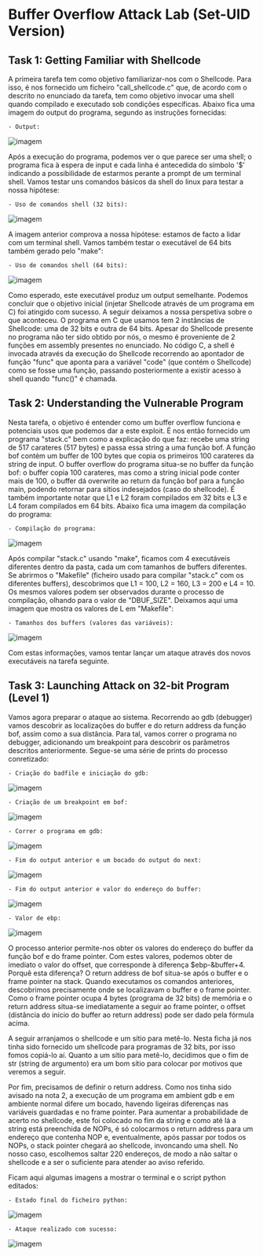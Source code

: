 # Buffer Overflow Attack Lab (Set-UID Version)

## Task 1: Getting Familiar with Shellcode

  A primeira tarefa tem como objetivo familiarizar-nos com o Shellcode. Para isso, é nos fornecido um ficheiro "call_shellcode.c" que, de acordo com o descrito no enunciado da tarefa, tem como objetivo invocar uma shell quando compilado e executado sob condições específicas. Abaixo fica uma imagem do output do programa, segundo as instruções fornecidas:

    - Output: 
    
   ![imagem](https://user-images.githubusercontent.com/126570489/227331125-5f989ce0-86cc-451a-a3c0-2fe10712b1cd.png)

  Após a execução do programa, podemos ver o que parece ser uma shell; o programa fica à espera de input e cada linha é antecedida do símbolo '$' indicando a possibilidade de estarmos perante a prompt de um terminal shell. Vamos testar uns comandos básicos da shell do linux para testar a nossa hipótese:

    - Uso de comandos shell (32 bits): 
    
   ![imagem](https://user-images.githubusercontent.com/126570489/227333995-bf60d779-32d6-4c01-81bf-20fab3547422.png)
    
  A imagem anterior comprova a nossa hipótese: estamos de facto a lidar com um terminal shell. Vamos também testar o executável de 64 bits também gerado pelo "make":

    - Uso de comandos shell (64 bits): 
    
   ![imagem](https://user-images.githubusercontent.com/126570489/227334880-d48e2df8-6c8b-4b0c-84c8-607d82bba698.png)

  Como esperado, este executável produz um output semelhante.
  Podemos concluir que o objetivo inicial (injetar Shellcode através de um programa em C) foi atingido com sucesso. A seguir deixamos a nossa perspetiva sobre o que aconteceu.
  O programa em C que usamos tem 2 instâncias de Shellcode: uma de 32 bits e outra de 64 bits. Apesar do Shellcode presente no programa não ter sido obtido por nós, o mesmo é proveniente de 2 funções em assembly presentes no enunciado. No código C, a shell é invocada através da execução do Shellcode recorrendo ao apontador de função "func" que aponta para a variável "code" (que contém o Shellcode) como se fosse uma função, passando posteriormente a existir acesso à shell quando "func()" é chamada.

## Task 2: Understanding the Vulnerable Program

  Nesta tarefa, o objetivo é entender como um buffer overflow funciona e potenciais usos que podemos dar a este exploit. É nos então fornecido um programa "stack.c" bem como a explicação do que faz: recebe uma string de 517 carateres (517 bytes) e passa essa string a uma função bof. A função bof contém um buffer de 100 bytes que copia os primeiros 100 carateres da string de input.
  O buffer overflow do programa situa-se no buffer da função bof: o buffer copia 100 carateres, mas como a string inicial pode conter mais de 100, o buffer dá overwrite ao return da função bof para a função main, podendo retornar para sítios indesejados (caso do shellcode).
  É também importante notar que L1 e L2 foram compilados em 32 bits e L3 e L4 foram compilados em 64 bits. Abaixo fica uma imagem da compilação do programa:

    - Compilação do programa: 
    
  ![imagem](https://user-images.githubusercontent.com/126570489/228836428-95b7a746-47f8-4e17-883e-719be104ecc5.png)
    
  Após compilar "stack.c" usando "make", ficamos com 4 executáveis diferentes dentro da pasta, cada um com tamanhos de buffers diferentes. Se abrirmos o "Makefile" (ficheiro usado para compilar "stack.c" com os diferentes buffers), descobrimos que L1 = 100, L2 = 160, L3 = 200 e L4 = 10. Os mesmos valores podem ser observados durante o processo de compilação, olhando para o valor de "DBUF_SIZE". Deixamos aqui uma imagem que mostra os valores de L em "Makefile":
  
    - Tamanhos dos buffers (valores das variáveis): 
    
  ![imagem](https://user-images.githubusercontent.com/126570489/228849121-1b70f170-7c69-4d88-8a78-b93abbd19a0f.png)

  Com estas informações, vamos tentar lançar um ataque através dos novos executáveis na tarefa seguinte.

## Task 3: Launching Attack on 32-bit Program (Level 1)

  Vamos agora preparar o ataque ao sistema. Recorrendo ao gdb (debugger) vamos descobrir as localizações do buffer e do return address da função bof, assim como a sua distância. Para tal, vamos correr o programa no debugger, adicionando um breakpoint para descobrir os parâmetros descritos anteriormente. Segue-se uma série de prints do processo conretizado:
  
    - Criação do badfile e iniciação do gdb: 
    
  ![imagem](https://user-images.githubusercontent.com/126570489/228885823-222338d8-9a74-4bb7-aa24-235b471bae37.png)
  
    - Criação de um breakpoint em bof: 
    
  ![imagem](https://user-images.githubusercontent.com/126570489/228886050-cb4e6245-e7c2-4394-abb5-b10d5b193b10.png)
  
    - Correr o programa em gdb: 
    
  ![imagem](https://user-images.githubusercontent.com/126570489/228988493-e5e2d4eb-71a2-4e07-9833-b1f29cfd42b2.png)
  
    - Fim do output anterior e um bocado do output do next: 
    
  ![imagem](https://user-images.githubusercontent.com/126570489/228988361-0c2d169c-02f3-406b-945f-f570721318a1.png)
  
    - Fim do output anterior e valor do endereço do buffer: 
    
  ![imagem](https://user-images.githubusercontent.com/126570489/228988060-b98e1653-bd2c-4ef0-8ba8-4d97958281f1.png)
  
    - Valor de ebp: 
    
  ![imagem](https://user-images.githubusercontent.com/126570489/228988197-a9582392-2781-4b70-94c7-5c61100404b9.png)

  O processo anterior permite-nos obter os valores do endereço do buffer da função bof e do frame pointer. Com estes valores, podemos obter de imediato o valor do offset, que corresponde à diferença $ebp-&buffer+4. Porquê esta diferença?
  O return address de bof situa-se após o buffer e o frame pointer na stack. Quando executamos os comandos anteriores, descobrimos precisamente onde se localizavam o buffer e o frame pointer. Como o frame pointer ocupa 4 bytes (programa de 32 bits) de memória e o return address situa-se imediatamente a seguir ao frame pointer, o offset (distância do início do buffer ao return address) pode ser dado pela fórmula acima. 
    
  A seguir arranjamos o shellcode e um sítio para metê-lo. Nesta ficha já nos tinha sido fornecido um shellcode para programas de 32 bits, por isso fomos copiá-lo aí. Quanto a um sítio para metê-lo, decidimos que o fim de str (string de argumento) era um bom sítio para colocar por motivos que veremos a seguir.
  
  Por fim, precisamos de definir o return address. Como nos tinha sido avisado na nota 2, a execução de um programa em ambient gdb e em ambiente normal difere um bocado, havendo ligeiras diferenças nas variáveis guardadas e no frame pointer. Para aumentar a probabilidade de acerto no shellcode, este foi colocado no fim da string e como até lá a string está preenchida de NOPs, é só colocarmos o return address para um endereço que contenha NOP e, eventualmente, após passar por todos os NOPs, o stack pointer chegará ao shellcode, invoncando uma shell. No nosso caso, escolhemos saltar 220 endereços, de modo a não saltar o shellcode e a ser o suficiente para atender ao aviso referido.

  Ficam aqui algumas imagens a mostrar o terminal e o script python editados:
  
    - Estado final do ficheiro python: 
    
  ![imagem](https://user-images.githubusercontent.com/126570489/228987035-33bf5a3b-ac2b-4b0a-a69d-3293d3dfef82.png)
  
    - Ataque realizado com sucesso: 
    
  ![imagem](https://user-images.githubusercontent.com/126570489/228987373-00f2eb8a-abf5-4112-9a09-b28a11f70878.png)
